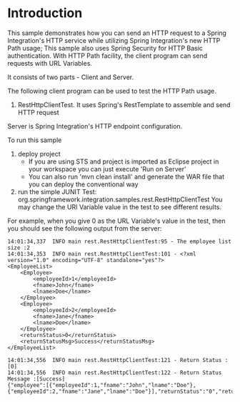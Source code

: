 # Introduction

This sample demonstrates how you can send an HTTP request to a Spring Integration's HTTP service while utilizing Spring Integration's new HTTP Path usage;
This sample also uses Spring Security for HTTP Basic authentication. With HTTP Path facility, the client program can send requests with URL Variables.

It consists of two parts - Client and Server.

The following client program can be used to test the HTTP Path usage.

1. RestHttpClientTest. It uses Spring's RestTemplate to assemble and send HTTP request

Server is Spring Integration's HTTP endpoint configuration.

To run this sample

1. deploy project
    - If you are using STS and project is imported as Eclipse project in your workspace you can just execute 'Run on Server'
    - You can also run 'mvn clean install' and generate the WAR file that you can deploy the conventional way
2. run the simple JUNIT Test: org.springframework.integration.samples.rest.RestHttpClientTest
      You may change the URI Variable value in the test to see different results.

For example, when you give 0 as the URL Variable's value in the test, then you should see the following output from the server:

	14:01:34,337  INFO main rest.RestHttpClientTest:95 - The employee list size :2
	14:01:34,353  INFO main rest.RestHttpClientTest:101 - <?xml version="1.0" encoding="UTF-8" standalone="yes"?>
	<EmployeeList>
	    <Employee>
	        <employeeId>1</employeeId>
	        <fname>John</fname>
	        <lname>Doe</lname>
	    </Employee>
	    <Employee>
	        <employeeId>2</employeeId>
	        <fname>Jane</fname>
	        <lname>Doe</lname>
	    </Employee>
	    <returnStatus>0</returnStatus>
	    <returnStatusMsg>Success</returnStatusMsg>
	</EmployeeList>

	14:01:34,556  INFO main rest.RestHttpClientTest:121 - Return Status :[0]
	14:01:34,556  INFO main rest.RestHttpClientTest:122 - Return Status Message :[Success]
	{"employee":[{"employeeId":1,"fname":"John","lname":"Doe"},{"employeeId":2,"fname":"Jane","lname":"Doe"}],"returnStatus":"0","returnStatusMsg":"Success"}


